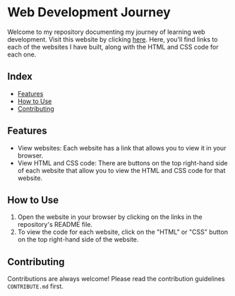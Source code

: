 # Web Development Journey

Welcome to my repository documenting my journey of learning web development. Visit this website by clicking [here](https://amaanmajeed.github.io/Web-Technologies). Here, you'll find links to each of the websites I have built, along with the HTML and CSS code for each one.

## Index

- [Features](#features)
- [How to Use](#how-to-use)
- [Contributing](#contributing)

## Features
- View websites: Each website has a link that allows you to view it in your browser.
- View HTML and CSS code: There are buttons on the top right-hand side of each website that allow you to view the HTML and CSS code for that website.

## How to Use
1. Open the website in your browser by clicking on the links in the repository's README file.
2. To view the code for each website, click on the "HTML" or "CSS" button on the top right-hand side of the website.

## Contributing
Contributions are always welcome! Please read the contribution guidelines `CONTRIBUTE.md` first.

